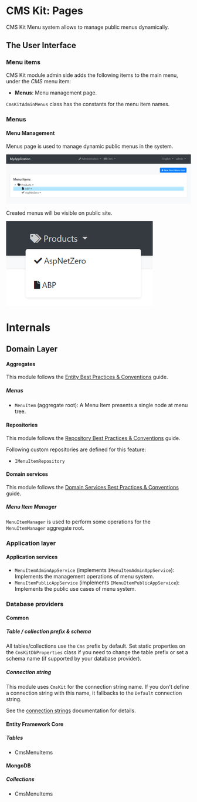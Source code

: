 # CMS Kit: Pages

CMS Kit Menu system allows to manage public menus dynamically.

## The User Interface

### Menu items

CMS Kit module admin side adds the following items to the main menu, under the *CMS* menu item:

* **Menus**: Menu management page.

`CmsKitAdminMenus` class has the constants for the menu item names.

### Menus

#### Menu Management

Menus page is used to manage dynamic public menus in the system.

![cms-kit-menus-page](../../images/cmskit-module-menus-page.png)



Created menus will be visible on public site.

![cms-kit-public-menus](../../images//cmskit-module-menus-public.png)

# Internals

## Domain Layer

#### Aggregates

This module follows the [Entity Best Practices & Conventions](https://docs.jellog.io/en/jellog/latest/Best-Practices/Entities) guide.

##### Menus

- `MenuItem` (aggregate root): A Menu Item presents a single node at menu tree.

#### Repositories

This module follows the [Repository Best Practices & Conventions](https://docs.jellog.io/en/jellog/latest/Best-Practices/Repositories) guide.

Following custom repositories are defined for this feature:

- `IMenuItemRepository`

#### Domain services

This module follows the [Domain Services Best Practices & Conventions](https://docs.jellog.io/en/jellog/latest/Best-Practices/Domain-Services) guide.

##### Menu Item Manager

`MenuItemManager` is used to perform some operations for the `MenuItemManager` aggregate root.

### Application layer

#### Application services

- `MenuItemAdminAppService` (implements `IMenuItemAdminAppService`): Implements the management operations of menu system.
- `MenuItemPublicAppService` (implements `IMenuItemPublicAppService`): Implements the public use cases of menu system.

### Database providers

#### Common

##### Table / collection prefix & schema

All tables/collections use the `Cms` prefix by default. Set static properties on the `CmsKitDbProperties` class if you need to change the table prefix or set a schema name (if supported by your database provider).

##### Connection string

This module uses `CmsKit` for the connection string name. If you don't define a connection string with this name, it fallbacks to the `Default` connection string.

See the [connection strings](https://docs.jellog.io/en/jellog/latest/Connection-Strings) documentation for details.

#### Entity Framework Core

##### Tables

- CmsMenuItems

#### MongoDB

##### Collections

- CmsMenuItems